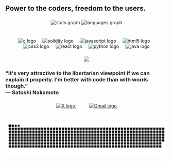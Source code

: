 <h2 align="left">Power to the coders, freedom to the users.</h2>

###

<div align="center">
  <img src="https://github-readme-stats.vercel.app/api?username=Sqap85&hide_title=false&hide_rank=false&show_icons=true&include_all_commits=true&count_private=true&disable_animations=false&theme=dark&locale=en&hide_border=false" height="150" alt="stats graph"  />
  <img src="https://github-readme-stats.vercel.app/api/top-langs?username=Sqap85&locale=en&hide_title=false&layout=compact&card_width=320&langs_count=5&theme=dark&hide_border=false" height="150" alt="languages graph"  />
</div>

###

<br clear="both">

<div align="center">
  <img src="https://skillicons.dev/icons?i=c" height="30" alt="c logo"  />
  <img width="12" />
  <img src="https://cdn.simpleicons.org/solidity/363636" height="30" alt="solidity logo"  />
  <img width="12" />
  <img src="https://cdn.jsdelivr.net/gh/devicons/devicon/icons/javascript/javascript-original.svg" height="30" alt="javascript logo"  />
  <img width="12" />
  <img src="https://cdn.jsdelivr.net/gh/devicons/devicon/icons/html5/html5-original.svg" height="30" alt="html5 logo"  />
  <img width="12" />
  <img src="https://cdn.jsdelivr.net/gh/devicons/devicon/icons/css3/css3-original.svg" height="30" alt="css3 logo"  />
  <img width="12" />
  <img src="https://cdn.jsdelivr.net/gh/devicons/devicon/icons/react/react-original.svg" height="30" alt="react logo"  />
  <img width="12" />
  <img src="https://cdn.jsdelivr.net/gh/devicons/devicon/icons/python/python-original.svg" height="30" alt="python logo"  />
  <img width="12" />
  <img src="https://cdn.jsdelivr.net/gh/devicons/devicon/icons/java/java-original.svg" height="30" alt="java logo"  />
</div>

###

<div align="center">
  <img height="250" src="https://media1.giphy.com/media/v1.Y2lkPTc5MGI3NjExM2l6aGg1a214b2dqOWRoOHgwbnppbTh4ejNyN2xvZTA5aHl6NTk5NSZlcD12MV9pbnRlcm5hbF9naWZfYnlfaWQmY3Q9Zw/uhTtWRxwvE3jAmAuLY/giphy.webp"  />
</div>

###

<h3 align="left">“It's very attractive to the libertarian viewpoint if we can explain it properly. I'm better with code than with words though.”<br>― Satoshi Nakamoto</h3>

###

<div align="center">
  <a href="https://x.com/EnginEl56494402" target="_blank">
    <img src="https://img.shields.io/static/v1?message=X&logo=x&label=&color=000000&logoColor=white&labelColor=&style=for-the-badge" height="37" alt="X logo"/>
  </a>
  &nbsp;&nbsp;&nbsp;&nbsp;&nbsp;&nbsp;&nbsp;&nbsp;&nbsp;
  <a href="mailto:enginelibol49@gmail.com" target="_blank">
    <img src="https://img.shields.io/static/v1?message=Gmail&logo=gmail&label=&color=D14836&logoColor=white&labelColor=&style=for-the-badge" height="36" alt="Gmail logo" />
  </a>
</div>

###

<br clear="both">

<img src="https://raw.githubusercontent.com/Sqap85/Sqap85/output/snake.svg" alt="Snake animation" />


###
